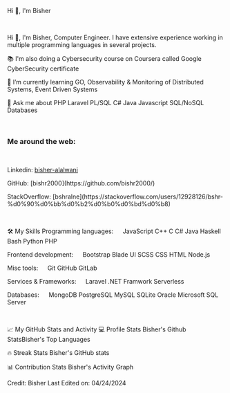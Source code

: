 Hi 👋, I'm Bisher


 

Hi 👋, I'm Bisher, Computer Engineer. I have extensive experience working in multiple programming languages in several projects.
 


📚 I'm also doing a Cybersecurity course on Coursera called Google CyberSecurity certificate 

🌱 I’m currently learning GO, Observability & Monitoring of Distributed Systems, Event Driven Systems

💬 Ask me about PHP Laravel PL/SQL C# Java Javascript SQL/NoSQL Databases

 

<h3>Me around the web:</h3>

  <p>Linkedin: [bisher-alalwani](https://linkedin.com/in/bisher-alalwani/)</p>
  <p>GitHub: [bishr2000](https://github.com/bishr2000/)</p>
  <p>StackOverflow: [bshralne](https://stackoverflow.com/users/12928126/bshr-%d0%90%d0%bb%d0%b2%d0%b0%d0%bd%d0%b8)</p>

 

🛠️ My Skills
Programming languages:
  JavaScript C++ C C# Java Haskell Bash Python PHP 

Frontend development:
  Bootstrap Blade UI SCSS CSS HTML Node.js

Misc tools:
  Git GitHub GitLab 

Services & Frameworks:
  Laravel .NET Framwork Serverless

Databases:
  MongoDB PostgreSQL MySQL SQLite Oracle Microsoft SQL Server


 

📈 My GitHub Stats and Activity
💻 Profile Stats
Bisher's Github StatsBisher's Top Languages

🔥 Streak Stats
Bisher's GitHub stats

📊 Contribution Stats
Bisher's Activity Graph

Credit: Bisher Last Edited on: 04/24/2024
